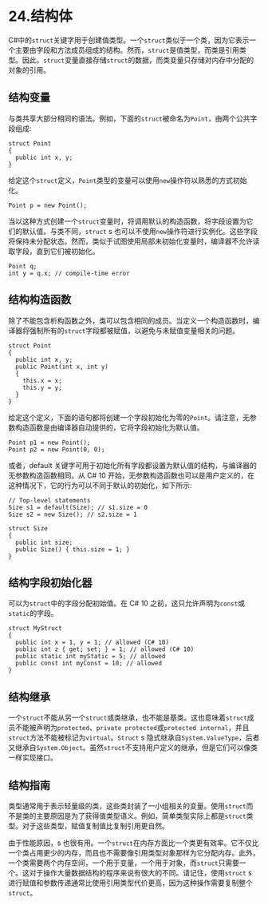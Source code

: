 # 24.结构体

C#中的`struct`关键字用于创建值类型。一个`struct`类似于一个类，因为它表示一个主要由字段和方法成员组成的结构。然而，`struct`是值类型，而类是引用类型。因此，`struct`变量直接存储`struct`的数据，而类变量只存储对内存中分配的对象的引用。

## 结构变量

与类共享大部分相同的语法。例如，下面的`struct`被命名为`Point`，由两个公共字段组成:

```
struct Point
{
  public int x, y;
}

```

给定这个`struct`定义，`Point`类型的变量可以使用`new`操作符以熟悉的方式初始化。

```
Point p = new Point();

```

当以这种方式创建一个`struct`变量时，将调用默认的构造函数，将字段设置为它们的默认值。与类不同，`struct` s 也可以不使用`new`操作符进行实例化。这些字段将保持未分配状态。然而，类似于试图使用局部未初始化变量时，编译器不允许读取字段，直到它们被初始化。

```
Point q;
int y = q.x; // compile-time error

```

## 结构构造函数

除了不能包含析构函数之外，类可以包含相同的成员。当定义一个构造函数时，编译器将强制所有的`struct`字段都被赋值，以避免与未赋值变量相关的问题。

```
struct Point
{
  public int x, y;
  public Point(int x, int y)
  {
    this.x = x;
    this.y = y;
  }
}

```

给定这个定义，下面的语句都将创建一个字段初始化为零的`Point`。请注意，无参数构造函数是由编译器自动提供的，它将字段初始化为默认值。

```
Point p1 = new Point();
Point p2 = new Point(0, 0);

```

或者，default 关键字可用于初始化所有字段都设置为默认值的结构，与编译器的无参数构造函数相同。从 C# 10 开始，无参数构造函数也可以是用户定义的，在这种情况下，它的行为可以不同于默认的初始化，如下所示:

```
// Top-level statements
Size s1 = default(Size); // s1.size = 0
Size s2 = new Size(); // s2.size = 1

struct Size
{
  public int size;
  public Size() { this.size = 1; }
}

```

## 结构字段初始化器

可以为`struct`中的字段分配初始值。在 C# 10 之前，这只允许声明为`const`或`static`的字段。

```
struct MyStruct
{
  public int x = 1, y = 1; // allowed (C# 10)
  public int z { get; set; } = 1; // allowed (C# 10)
  public static int myStatic = 5; // allowed
  public const int myConst = 10; // allowed
}

```

## 结构继承

一个`struct`不能从另一个`struct`或类继承，也不能是基类。这也意味着`struct`成员不能被声明为`protected`、`private protected`或`protected internal`，并且`struct`方法不能被标记为`virtual`。`Struct` s 隐式继承自`System.ValueType`，后者又继承自`System.Object`。虽然`struct`不支持用户定义的继承，但是它们可以像类一样实现接口。

## 结构指南

类型通常用于表示轻量级的类，这些类封装了一小组相关的变量。使用`struct`而不是类的主要原因是为了获得值类型语义。例如，简单类型实际上都是`struct`类型。对于这些类型，赋值复制值比复制引用更自然。

由于性能原因，s 也很有用。一个`struct`在内存方面比一个类更有效率。它不仅比一个类占用更少的内存，而且也不需要像引用类型对象那样为它分配内存。此外，一个类需要两个内存空间，一个用于变量，一个用于对象，而`struct`只需要一个。这对于操作大量数据结构的程序来说有很大的不同。请记住，使用`struct` s 进行赋值和参数传递通常比使用引用类型代价更高，因为这种操作需要复制整个`struct`。